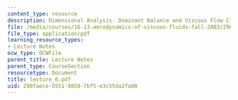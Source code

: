 ```yaml
---
content_type: resource
description: Dimensional Analysis. Dominant Balance and Viscous Flow Classification
file: /media/courses/16-13-aerodynamics-of-viscous-fluids-fall-2003/298faece555198587bf5e3c55da2fa00_lecture_6.pdf
file_type: application/pdf
learning_resource_types:
- Lecture Notes
ocw_type: OCWFile
parent_title: Lecture Notes
parent_type: CourseSection
resourcetype: Document
title: lecture_6.pdf
uid: 298faece-5551-9858-7bf5-e3c55da2fa00
---
```

